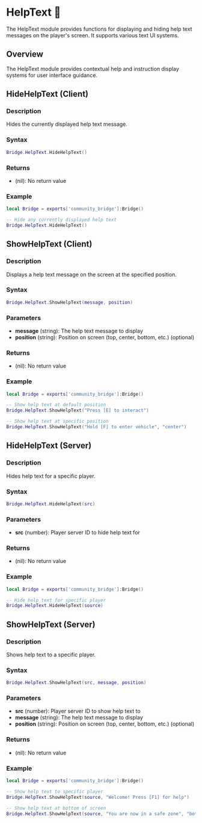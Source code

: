 # HelpText 💬

<!--META
nav: true
toc: true
description: The HelpText module provides functions for displaying and hiding help text messages on the player's screen. It supports various text UI systems.
-->

The HelpText module provides functions for displaying and hiding help text messages on the player's screen. It supports various text UI systems.

## Overview

The HelpText module provides contextual help and instruction display systems for user interface guidance.

## HideHelpText (Client)

### Description
Hides the currently displayed help text message.

### Syntax
```lua
Bridge.HelpText.HideHelpText()
```

### Returns
- (nil): No return value

### Example
```lua
local Bridge = exports['community_bridge']:Bridge()

-- Hide any currently displayed help text
Bridge.HelpText.HideHelpText()
```

## ShowHelpText (Client)

### Description
Displays a help text message on the screen at the specified position.

### Syntax
```lua
Bridge.HelpText.ShowHelpText(message, position)
```

### Parameters
- **message** (string): The help text message to display
- **position** (string): Position on screen (top, center, bottom, etc.) (optional)

### Returns
- (nil): No return value

### Example
```lua
local Bridge = exports['community_bridge']:Bridge()

-- Show help text at default position
Bridge.HelpText.ShowHelpText("Press [E] to interact")

-- Show help text at specific position
Bridge.HelpText.ShowHelpText("Hold [F] to enter vehicle", "center")
```

## HideHelpText (Server)

### Description
Hides help text for a specific player.

### Syntax
```lua
Bridge.HelpText.HideHelpText(src)
```

### Parameters
- **src** (number): Player server ID to hide help text for

### Returns
- (nil): No return value

### Example
```lua
local Bridge = exports['community_bridge']:Bridge()

-- Hide help text for specific player
Bridge.HelpText.HideHelpText(source)
```

## ShowHelpText (Server)

### Description
Shows help text to a specific player.

### Syntax
```lua
Bridge.HelpText.ShowHelpText(src, message, position)
```

### Parameters
- **src** (number): Player server ID to show help text to
- **message** (string): The help text message to display
- **position** (string): Position on screen (top, center, bottom, etc.) (optional)

### Returns
- (nil): No return value

### Example
```lua
local Bridge = exports['community_bridge']:Bridge()

-- Show help text to specific player
Bridge.HelpText.ShowHelpText(source, "Welcome! Press [F1] for help")

-- Show help text at bottom of screen
Bridge.HelpText.ShowHelpText(source, "You are now in a safe zone", "bottom")
```

